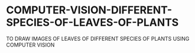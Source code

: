 # COMPUTER-VISION-DIFFERENT-SPECIES-OF-LEAVES-OF-PLANTS
TO DRAW IMAGES OF LEAVES OF DIFFERENT SPECIES OF PLANTS USING COMPUTER VISION
